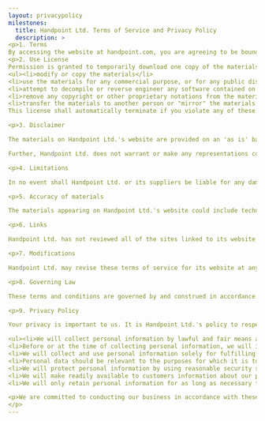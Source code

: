 ```yaml
---
layout: privacypolicy
milestones:
  title: Handpoint Ltd. Terms of Service and Privacy Policy
  description: >
<p>1. Terms
By accessing the website at handpoint.com, you are agreeing to be bound by these terms of service, all applicable laws and regulations, and agree that you are responsible for compliance with any applicable local laws. If you do not agree with any of these terms, you are prohibited from using or accessing this site. The materials contained in this website are protected by applicable copyright and trademark law.</p>
<p>2. Use License
Permission is granted to temporarily download one copy of the materials (information or software) on Handpoint Ltd.'s website for personal, non-commercial transitory viewing only. This is the grant of a license, not a transfer of title, and under this license you may not
<ul><li>modify or copy the materials</li>
<li>use the materials for any commercial purpose, or for any public display (commercial or non-commercial)</li>
<li>attempt to decompile or reverse engineer any software contained on Handpoint Ltd.'s website</li>
<li>remove any copyright or other proprietary notations from the materials</li>
<li>transfer the materials to another person or "mirror" the materials on any other server</li></ul>
This license shall automatically terminate if you violate any of these restrictions and may be terminated by Handpoint Ltd. at any time. Upon terminating your viewing of these materials or upon the termination of this license, you must destroy any downloaded materials in your possession whether in electronic or printed format.</p>

<p>3. Disclaimer

The materials on Handpoint Ltd.'s website are provided on an 'as is' basis. Handpoint Ltd. makes no warranties, expressed or implied, and hereby disclaims and negates all other warranties including, without limitation, implied warranties or conditions of merchantability, fitness for a particular purpose, or non-infringement of intellectual property or other violation of rights.

Further, Handpoint Ltd. does not warrant or make any representations concerning the accuracy, likely results, or reliability of the use of the materials on its website or otherwise relating to such materials or on any sites linked to this site.</p>

<p>4. Limitations

In no event shall Handpoint Ltd. or its suppliers be liable for any damages (including, without limitation, damages for loss of data or profit, or due to business interruption) arising out of the use or inability to use the materials on Handpoint Ltd.'s website, even if Handpoint Ltd. or a Handpoint Ltd. authorized representative has been notified orally or in writing of the possibility of such damage. Because some jurisdictions do not allow limitations on implied warranties, or limitations of liability for consequential or incidental damages, these limitations may not apply to you.</p>

<p>5. Accuracy of materials

The materials appearing on Handpoint Ltd.'s website could include technical, typographical, or photographic errors. Handpoint Ltd. does not warrant that any of the materials on its website are accurate, complete or current. Handpoint Ltd. may make changes to the materials contained on its website at any time without notice. However Handpoint Ltd. does not make any commitment to update the materials.</p>

<p>6. Links

Handpoint Ltd. has not reviewed all of the sites linked to its website and is not responsible for the contents of any such linked site. The inclusion of any link does not imply endorsement by Handpoint Ltd. of the site. Use of any such linked website is at the user's own risk.</p>

<p>7. Modifications

Handpoint Ltd. may revise these terms of service for its website at any time without notice. By using this website you are agreeing to be bound by the then current version of these terms of service.</p>

<p>8. Governing Law

These terms and conditions are governed by and construed in accordance with the laws of Iceland and you irrevocably submit to the exclusive jurisdiction of the courts in that country.</p>

<p>9. Privacy Policy

Your privacy is important to us. It is Handpoint Ltd.'s policy to respect your privacy regarding any information we may collect while operating our website. Accordingly, we have developed this privacy policy in order for you to understand how we collect, use, communicate, disclose and otherwise make use of personal information. We have outlined our privacy policy below.

<ul><li>We will collect personal information by lawful and fair means and, where appropriate, with the knowledge or consent of the individual concerned.</li>
<li>Before or at the time of collecting personal information, we will identify the purposes for which information is being collected.</li>
<li>We will collect and use personal information solely for fulfilling those purposes specified by us and for other ancillary purposes, such as marketing, unless we obtain the consent of the individual concerned or as required by law.</li>
<li>Personal data should be relevant to the purposes for which it is to be used, and, to the extent necessary for those purposes, should be accurate, complete, and up-to-date.</li>
<li>We will protect personal information by using reasonable security safeguards against loss or theft, as well as unauthorized access, disclosure, copying, use or modification.</li>
<li>We will make readily available to customers information about our policies and practices relating to the management of personal information.</li>
<li>We will only retain personal information for as long as necessary for the fulfilment of those purposes.</li></ul></p>

<p>We are committed to conducting our business in accordance with these principles in order to ensure that the confidentiality of personal information is protected and maintained. Handpoint Ltd. may change this privacy policy from time to time at Handpoint Ltd.'s sole discretion.
</p>
--- 
```

